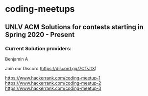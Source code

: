 # coding-meetups
## UNLV ACM Solutions for contests starting in Spring 2020 - Present
### Current Solution providers:
Benjamin A

Join our Discord (https://discord.gg/7Cf7JtX)

https://www.hackerrank.com/coding-meetup-1<br/>
https://www.hackerrank.com/coding-meetup-2<br/>
https://www.hackerrank.com/coding-meetup-3<br/>
